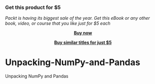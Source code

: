 
### Get this product for $5

<i>Packt is having its biggest sale of the year. Get this eBook or any other book, video, or course that you like just for $5 each</i>


<b><p align='center'>[Buy now](https://packt.link/9781787121195)</p></b>


<b><p align='center'>[Buy similar titles for just $5](https://subscription.packtpub.com/search)</p></b>


# Unpacking-NumPy-and-Pandas
Unpacking NumPy and Pandas
